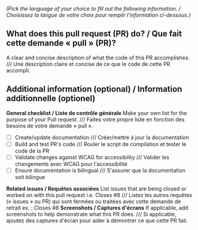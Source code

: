 _(Pick the language of your choice to fill out the following information. / Choisissez la langue de votre choix pour remplir l'information ci-dessous.)_

## What does this pull request (PR) do? / Que fait cette demande « pull » (PR)?
A clear and concise description of what the code of this PR accomplishes. /// Une description claire et concise de ce que le code de cette PR accompli.

## Additional information (optional) / Information additionnelle (optionel)

**General checklist / Liste de contrôle générale**
Make your own list for the purpose of your Pull request. /// Faites votre propre liste en fonction des besoins de votre demande « pull ».

- [ ] Create/update documentation /// Créer/mettre à jour la documentation
- [ ] Build and test PR's code /// Rouler le script de compilation et tester le code de la PR
- [ ] Validate changes against WCAG for accessibility /// Valider les changements avec WCAG pour l'accessibilité
- [ ] Ensure documentation is bilingual /// S'assurer que la documentation soit bilingue

**Related issues / Requêtes associées**
List issues that are being closed or worked on with this pull request i.e. Closes #8 /// Listez les autres requêtes (« issues » ou PR) qui sont fermées ou traitées avec cette demande de retrait ex. : Closes #8
**Screenshots / Captures d'écrans**
If applicable, add screenshots to help demonstrate what this PR does. /// Si applicable, ajoutez des captures d'écran pour aider à démontrer ce que cette PR fait.
